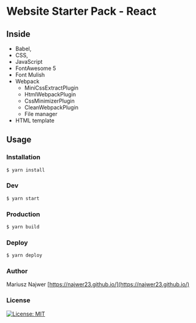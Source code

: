 # Website Starter Pack - React

## Inside
- Babel, 
- CSS, 
- JavaScript
- FontAwesome 5
- Font Mulish
- Webpack 
    - MiniCssExtractPlugin
    - HtmlWebpackPlugin
    - CssMinimizerPlugin
    - CleanWebpackPlugin
    - File manager
- HTML template

## Usage
### Installation
```sh
$ yarn install
```

### Dev
```sh
$ yarn start
```

### Production
```sh
$ yarn build
```

### Deploy
```sh
$ yarn deploy
```

### Author
Mariusz Najwer
[https://najwer23.github.io/](https://najwer23.github.io/)

### License
[![License: MIT](https://img.shields.io/badge/License-MIT-yellow.svg)](https://opensource.org/licenses/MIT)
